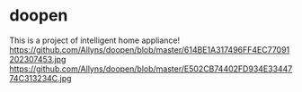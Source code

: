 # doopen
This is a project of intelligent home appliance!
https://github.com/Allyns/doopen/blob/master/614BE1A317496FF4EC77091202307453.jpg
https://github.com/Allyns/doopen/blob/master/E502CB74402FD934E3344774C313234C.jpg
